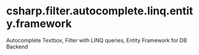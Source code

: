 # csharp.filter.autocomplete.linq.entity.framework
Autocomplete Textbox, Filter with LINQ queries, Entity Framework for DB Backend
